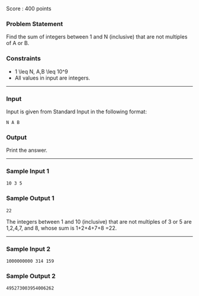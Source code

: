Score : 400 points

### Problem Statement

Find the sum of integers between 1 and N (inclusive) that are not multiples of A or B.

### Constraints

* 1 \leq N, A,B \leq 10^9
* All values in input are integers.

---

### Input

Input is given from Standard Input in the following format:

```
N A B
```

### Output

Print the answer.

---

### Sample Input 1

```
10 3 5
```

### Sample Output 1

```
22
```

The integers between 1 and 10 (inclusive) that are not multiples of 3 or 5 are 1,2,4,7, and 8, whose sum is 1+2+4+7+8 =22.

---

### Sample Input 2

```
1000000000 314 159
```

### Sample Output 2

```
495273003954006262
```